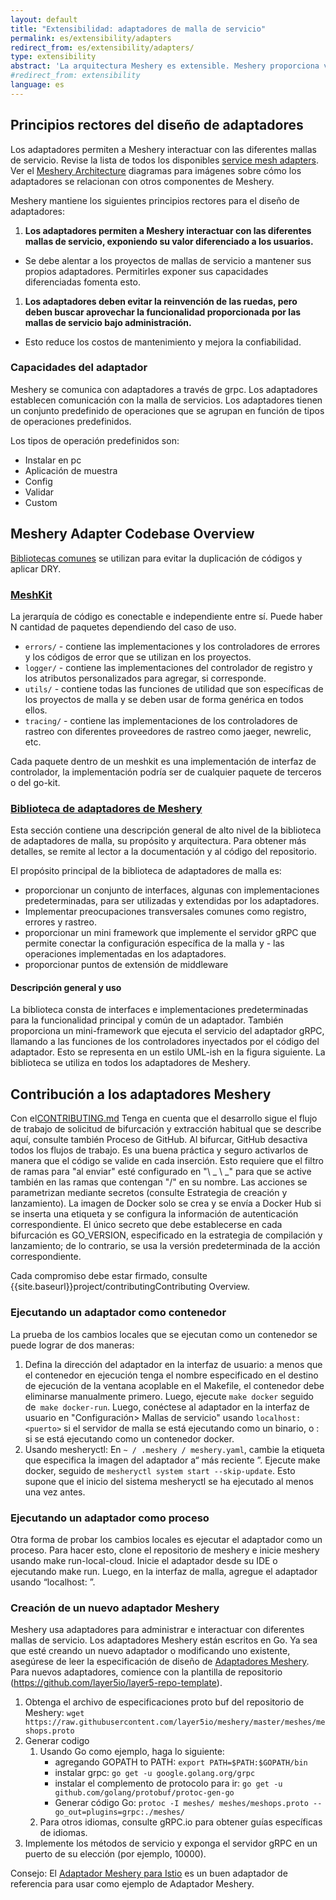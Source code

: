 ```yaml
---
layout: default
title: "Extensibilidad: adaptadores de malla de servicio"
permalink: es/extensibility/adapters
redirect_from: es/extensibility/adapters/
type: extensibility
abstract: 'La arquitectura Meshery es extensible. Meshery proporciona varios puntos de extensión para trabajar con diferentes mallas de servicio a través de <a href="extensibility#adapters">adaptadores</a>, <a href="extensibility#load-generators"> generadores de carga</a> and <a href="extensibility#providers">providers</a>.'
#redirect_from: extensibility
language: es
---
```


## Principios rectores del diseño de adaptadores

Los adaptadores permiten a Meshery interactuar con las diferentes mallas de servicio. Revise la lista de todos los disponibles [service mesh adapters](service-meshes/adapters). Ver el [Meshery Architecture](architecture) diagramas para imágenes sobre cómo los adaptadores se relacionan con otros componentes de Meshery.

Meshery mantiene los siguientes principios rectores para el diseño de adaptadores:

1. **Los adaptadores permiten a Meshery interactuar con las diferentes mallas de servicio, exponiendo su valor diferenciado a los usuarios.**

- Se debe alentar a los proyectos de mallas de servicio a mantener sus propios adaptadores. Permitirles exponer sus capacidades diferenciadas fomenta esto.

1. **Los adaptadores deben evitar la reinvención de las ruedas, pero deben buscar aprovechar la funcionalidad proporcionada por las mallas de servicio bajo administración.**

- Esto reduce los costos de mantenimiento y mejora la confiabilidad.

### Capacidades del adaptador

Meshery se comunica con adaptadores a través de grpc. Los adaptadores establecen comunicación con la malla de servicios. Los adaptadores tienen un conjunto predefinido de operaciones que se agrupan en función de tipos de operaciones predefinidos.

Los tipos de operación predefinidos son:

- Instalar en pc
- Aplicación de muestra
- Config
- Validar
- Custom

## Meshery Adapter Codebase Overview

[Bibliotecas comunes](https://docs.google.com/presentation/d/1uQU7e_evJ8IMIzlLoBi3jQSRvpKsl_-K1COVGjJVs30/edit#) se utilizan para evitar la duplicación de códigos y aplicar DRY.

### [MeshKit](https://github.com/layer5io/meshkit)

La jerarquía de código es conectable e independiente entre sí. Puede haber N cantidad de paquetes dependiendo del caso de uso.

- `errors/` - contiene las implementaciones y los controladores de errores y los códigos de error que se utilizan en los proyectos.
- `logger/` - contiene las implementaciones del controlador de registro y los atributos personalizados para agregar, si corresponde.
- `utils/` - contiene todas las funciones de utilidad que son específicas de los proyectos de malla y se deben usar de forma genérica en todos ellos.
- `tracing/` - contiene las implementaciones de los controladores de rastreo con diferentes proveedores de rastreo como jaeger, newrelic, etc.

Cada paquete dentro de un meshkit es una implementación de interfaz de controlador, la implementación podría ser de cualquier paquete de terceros o del go-kit.

### [Biblioteca de adaptadores de Meshery](https://github.com/meshery/meshery-adapter-library)

Esta sección contiene una descripción general de alto nivel de la biblioteca de adaptadores de malla, su propósito y arquitectura. Para obtener más detalles, se remite al lector a la documentación y al código del repositorio.

El propósito principal de la biblioteca de adaptadores de malla es:

- proporcionar un conjunto de interfaces, algunas con implementaciones predeterminadas, para ser utilizadas y extendidas por los adaptadores.
- Implementar preocupaciones transversales comunes como registro, errores y rastreo.
- proporcionar un mini framework que implemente el servidor gRPC que permite conectar la configuración específica de la malla y - las operaciones implementadas en los adaptadores.
- proporcionar puntos de extensión de middleware

#### Descripción general y uso

La biblioteca consta de interfaces e implementaciones predeterminadas para la funcionalidad principal y común de un adaptador. También proporciona un mini-framework que ejecuta el servicio del adaptador gRPC, llamando a las funciones de los controladores inyectados por el código del adaptador. Esto se representa en un estilo UML-ish en la figura siguiente. La biblioteca se utiliza en todos los adaptadores de Meshery.

## Contribución a los adaptadores Meshery

Con el[CONTRIBUTING.md](https://github.com/layer5io/meshery/blob/master/CONTRIBUTING.md#adapter) Tenga en cuenta que el desarrollo sigue el flujo de trabajo de solicitud de bifurcación y extracción habitual que se describe aquí, consulte también Proceso de GitHub. Al bifurcar, GitHub desactiva todos los flujos de trabajo. Es una buena práctica y seguro activarlos de manera que el código se valide en cada inserción. Esto requiere que el filtro de ramas para "al enviar" esté configurado en "\ _ \ _" para que se active también en las ramas que contengan "/" en su nombre. Las acciones se parametrizan mediante secretos (consulte Estrategia de creación y lanzamiento). La imagen de Docker solo se crea y se envía a Docker Hub si se inserta una etiqueta y se configura la información de autenticación correspondiente. El único secreto que debe establecerse en cada bifurcación es GO_VERSION, especificado en la estrategia de compilación y lanzamiento; de lo contrario, se usa la versión predeterminada de la acción correspondiente.

Cada compromiso debe estar firmado, consulte {{site.baseurl}}project/contributingContributing Overview.

### Ejecutando un adaptador como contenedor

La prueba de los cambios locales que se ejecutan como un contenedor se puede lograr de dos maneras:

1. Defina la dirección del adaptador en la interfaz de usuario: a menos que el contenedor en ejecución tenga el nombre especificado en el destino de ejecución de la ventana acoplable en el Makefile, el contenedor debe eliminarse manualmente primero. Luego, ejecute `make docker` seguido de` make docker-run`. Luego, conéctese al adaptador en la interfaz de usuario en "Configuración> Mallas de servicio" usando `localhost: <puerto>` si el servidor de malla se está ejecutando como un binario, o <docker IP address>:<port> si se está ejecutando como un contenedor docker.
1. Usando mesheryctl: En `~ / .meshery / meshery.yaml`, cambie la etiqueta que especifica la imagen del adaptador a“ más reciente ”. Ejecute make docker, seguido de `mesheryctl system start --skip-update`. Esto supone que el inicio del sistema mesheryctl se ha ejecutado al menos una vez antes.

### Ejecutando un adaptador como proceso

Otra forma de probar los cambios locales es ejecutar el adaptador como un proceso. Para hacer esto, clone el repositorio de meshery e inicie meshery usando make run-local-cloud. Inicie el adaptador desde su IDE o ejecutando make run. Luego, en la interfaz de malla, agregue el adaptador usando “localhost: <PORT>”.

### Creación de un nuevo adaptador Meshery

Meshery usa adaptadores para administrar e interactuar con diferentes mallas de servicio. Los adaptadores Meshery están escritos en Go. Ya sea que esté creando un nuevo adaptador o modificando uno existente, asegúrese de leer la especificación de diseño de [Adaptadores Meshery](https://docs.google.com/document/d/1b8JAMzr3Rntu7CudRaYv6r6ccACJONAB5t7ISCaPNuA/edit#). Para nuevos adaptadores, comience con la plantilla de repositorio (https://github.com/layer5io/layer5-repo-template).

1. Obtenga el archivo de especificaciones proto buf del repositorio de Meshery:
   `wget https://raw.githubusercontent.com/layer5io/meshery/master/meshes/meshops.proto`
1. Generar codigo
   1. Usando Go como ejemplo, haga lo siguiente:
      - agregando GOPATH to PATH: `export PATH=$PATH:$GOPATH/bin`
      - instalar grpc: `go get -u google.golang.org/grpc`
      - instalar el complemento de protocolo para ir: `go get -u github.com/golang/protobuf/protoc-gen-go`
      - Generar código Go: `protoc -I meshes/ meshes/meshops.proto --go_out=plugins=grpc:./meshes/`
   1. Para otros idiomas, consulte gRPC.io para obtener guías específicas de idiomas.
1. Implemente los métodos de servicio y exponga el servidor gRPC en un puerto de su elección (por ejemplo, 10000).

Consejo: El [Adaptador Meshery para Istio](https://github.com/layer5io/meshery-istio) es un buen adaptador de referencia para usar como ejemplo de Adaptador Meshery.

